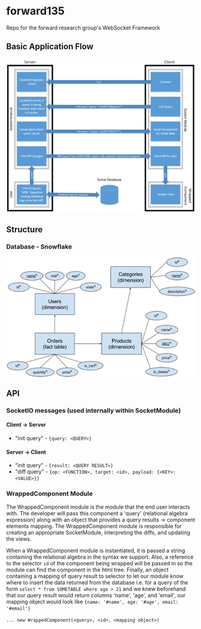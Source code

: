 # forward135
Repo for the forward research group's WebSocket Framework

## Basic Application Flow
![Socket Flow](https://github.com/bfalk8/forward135/raw/master/docs/images/webSocketFlow.png "Socket Flow Image")

## Structure

### Database - Snowflake
![Snowflake Schema](https://github.com/bfalk8/forward135/blob/master/docs/images/snowflakeDB.png "Snowflake Schema")

## API
### SocketIO messages (used internally within SocketModule)
#### Client -> Server
* "init query" - `{query: <QUERY>}`

#### Server -> Client
* "init query" - `{result: <QUERY RESULT>}`
* "diff query" - `{op: <FUNCTION>, target: <id>, payload: {<KEY>: <VALUE>}}`

### WrappedComponent Module
The WrappedComponent module is the module that the end user interacts with. The developer will pass this component a 'query' (relational algebra expression) along with an object that provides a query results -> component elements mapping. The WrappedComponent module is responsible for creating an appropriate SocketModule, interpreting the diffs, and updating the views.

When a WrappedComponent module is instantiated, it is passed a string containing the relational algebra in the syntax we support. Also, a reference to the selector `id` of the component being wrapped will be passed in so the module can find the component in the html tree. Finally, an object containing a mapping of query result to selector to let our module know where to insert the data returned from the database i.e. for a query of the form `select * from SOMETABLE where age > 21` and we knew beforehand that our query result would return columns 'name', 'age', and 'email', our mapping object would look like `{name: '#name', age: '#age', email: '#email'}` 

`... new WrappedComponent(<query>, <id>, <mapping object>)`
